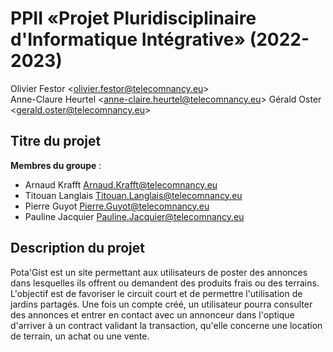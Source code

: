 # PPII «Projet Pluridisciplinaire d'Informatique Intégrative» (2022-2023)

Olivier Festor <<olivier.festor@telecomnancy.eu>>  
Anne-Claure Heurtel <<anne-claire.heurtel@telecomnancy.eu>>
Gérald Oster <<gerald.oster@telecomnancy.eu>>  


## Titre du projet

**Membres du groupe** :
- Arnaud Krafft <Arnaud.Krafft@telecomnancy.eu>
- Titouan Langlais <Titouan.Langlais@telecomnancy.eu>
- Pierre Guyot <Pierre.Guyot@telecomnancy.eu>
- Pauline Jacquier <Pauline.Jacquier@telecomnancy.eu>

## Description du projet

Pota'Gist est un site permettant aux utilisateurs de poster des annonces dans lesquelles ils offrent ou demandent des produits frais ou des terrains. L'objectif est de favoriser le circuit court et de permettre l'utilisation de jardins partagés.
Une fois un compte créé, un utilisateur pourra consulter des annonces et entrer en contact avec un annonceur dans l'optique d'arriver à un contract validant la transaction, qu'elle concerne une location de terrain, un achat ou une vente.
